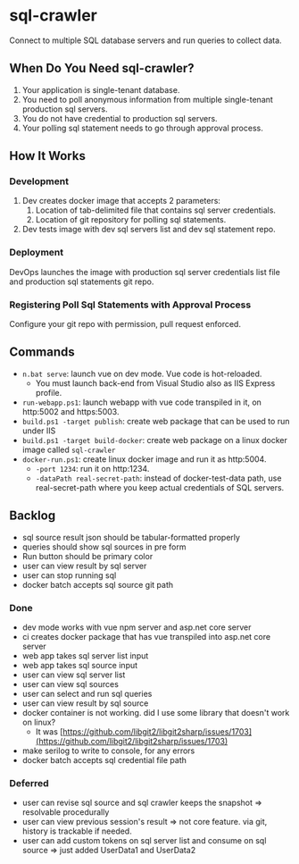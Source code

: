 # sql-crawler

Connect to multiple SQL database servers and run queries to collect data.

## When Do You Need sql-crawler?

1. Your application is single-tenant database.
2. You need to poll anonymous information from multiple single-tenant production sql servers.
3. You do not have credential to production sql servers.
4. Your polling sql statement needs to go through approval process.

## How It Works

### Development

1. Dev creates docker image that accepts 2 parameters:
   1. Location of tab-delimited file that contains sql server credentials.
   2. Location of git repository for polling sql statements.
2. Dev tests image with dev sql servers list and dev sql statement repo.

### Deployment

DevOps launches the image with production sql server credentials list file and production sql statements git repo.

### Registering Poll Sql Statements with Approval Process

Configure your git repo with permission, pull request enforced.

## Commands

* `n.bat serve`: launch vue on dev mode. Vue code is hot-reloaded.
  * You must launch back-end from Visual Studio also as IIS Express profile.
* `run-webapp.ps1`: launch webapp with vue code transpiled in it, on http:5002 and https:5003.
* `build.ps1 -target publish`: create web package that can be used to run under IIS
* `build.ps1 -target build-docker`: create web package on a linux docker image called `sql-crawler`
* `docker-run.ps1`: create linux docker image and run it as http:5004.
    *  `-port 1234`: run it on http:1234.
    *  `-dataPath real-secret-path`: instead of docker-test-data path, use real-secret-path where you keep actual credentials of SQL servers.

## Backlog

* sql source result json should be tabular-formatted properly
* queries should show sql sources in pre form
* Run button should be primary color
* user can view result by sql server
* user can stop running sql
* docker batch accepts sql source git path

### Done

* dev mode works with vue npm server and asp.net core server
* ci creates docker package that has vue transpiled into asp.net core server
* web app takes sql server list input
* web app takes sql source input
* user can view sql server list
* user can view sql sources
* user can select and run sql queries
* user can view result by sql source
* docker container is not working. did I use some library that doesn't work on linux?
    *  It was [https://github.com/libgit2/libgit2sharp/issues/1703](https://github.com/libgit2/libgit2sharp/issues/1703)
* make serilog to write to console, for any errors
* docker batch accepts sql credential file path

### Deferred

* user can revise sql source and sql crawler keeps the snapshot => resolvable procedurally
* user can view previous session's result => not core feature. via git, history is trackable if needed.
* user can add custom tokens on sql server list and consume on sql source => just added UserData1 and UserData2
